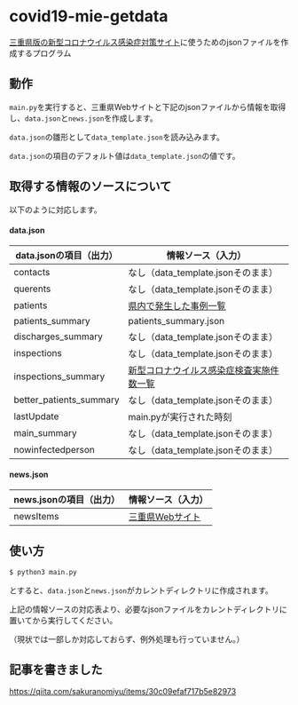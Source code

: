 # covid19-mie-getdata
[三重県版の新型コロナウイルス感染症対策サイト](https://github.com/FlexiblePrintedCircuits/covid19-mie)に使うためのjsonファイルを作成するプログラム

## 動作
`main.py`を実行すると、三重県Webサイトと下記のjsonファイルから情報を取得し、`data.json`と`news.json`を作成します。

`data.json`の雛形として`data_template.json`を読み込みます。

`data.json`の項目のデフォルト値は`data_template.json`の値です。

## 取得する情報のソースについて
以下のように対応します。

#### data.json
data.jsonの項目（出力） | 情報ソース（入力）
--- | ---
contacts | なし（data_template.jsonそのまま）
querents | なし（data_template.jsonそのまま）
patients | [県内で発生した事例一覧](https://www.pref.mie.lg.jp/common/content/000883953.csv)
patients_summary | patients_summary.json
discharges_summary | なし（data_template.jsonそのまま）
inspections | なし（data_template.jsonそのまま）
inspections_summary | [新型コロナウイルス感染症検査実施件数一覧](https://www.pref.mie.lg.jp/common/content/000885246.csv)
better_patients_summary | なし（data_template.jsonそのまま）
lastUpdate | main.pyが実行された時刻
main_summary | なし（data_template.jsonそのまま）
nowinfectedperson | なし（data_template.jsonそのまま）


#### news.json
news.jsonの項目（出力） | 情報ソース（入力）
--- | ---
newsItems | [三重県Webサイト]("https://www.pref.mie.lg.jp/index.shtm")


## 使い方
```bash
$ python3 main.py
```

とすると、`data.json`と`news.json`がカレントディレクトリに作成されます。


上記の情報ソースの対応表より、必要なjsonファイルをカレントディレクトリに置いてから実行してください。

（現状では一部しか対応しておらず、例外処理も行っていません。）


## 記事を書きました
https://qiita.com/sakuranomiyu/items/30c09efaf717b5e82973
